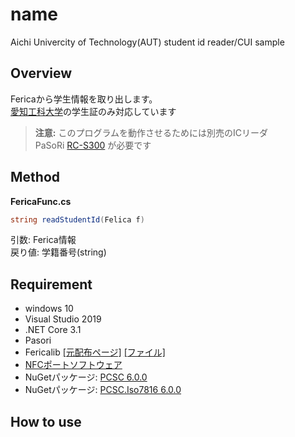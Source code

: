 # name
Aichi Univercity of Technology(AUT) student id reader/CUI sample
## Overview
Fericaから学生情報を取り出します。<br>
[愛知工科大学](https://www.aut.ac.jp/ "愛知工科大学ホームページ")の学生証のみ対応しています

>**注意:**
>このプログラムを動作させるためには別売のICリーダ<br>
>PaSoRi [RC-S300](https://www.sony.co.jp/Products/felica/consumer/) が必要です

## Method
**FericaFunc.cs**
```cs
string readStudentId(Felica f)
```
引数: Ferica情報<br>
戻り値: 学籍番号(string)

## Requirement
- windows 10
- Visual Studio 2019
- .NET Core 3.1
- Pasori
- Fericalib [[元配布ページ]](http://felicalib.tmurakam.org/)
[[ファイル]](https://github.com/hohjukgi/Test/files/9956930/felicalib-0.4.2.zip)
- [NFCポートソフトウェア](https://www.sony.co.jp/Products/felica/consumer/support/download/nfcportsoftware.html?j-short=fsc_dl)
- NuGetパッケージ: [PCSC 6.0.0](https://www.nuget.org/packages/PCSC/6.0.0?_src=template)
- NuGetパッケージ: [PCSC.Iso7816 6.0.0](https://www.nuget.org/packages/PCSC.Iso7816/6.0.0?_src=template)

## How to use
